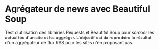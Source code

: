# Agrégateur de news avec  Beautiful Soup

Test d'utilisation des librairies Requests et Beautiful Soup pour *scraper* les actualités d'un site et les aggréger. L'objectif est de reproduire le résultat d'un aggrégateur de flux RSS pour les sites n'en proposant pas.